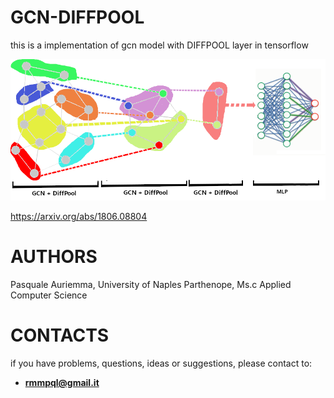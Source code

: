 # GCN-DIFFPOOL
this is a implementation of gcn model with DIFFPOOL layer in tensorflow

![Image](https://github.com/PasqualeAuriemma/GCN-DIFFPOOL/blob/main/image/gcntesi.png)

https://arxiv.org/abs/1806.08804

# AUTHORS

  Pasquale Auriemma, University of Naples Parthenope, Ms.c Applied Computer Science

# CONTACTS

  if you have problems, questions, ideas or suggestions, please contact to:
  - **rmmpql@gmail.it**

 <a href="http://www.reliablecounter.com" target="_blank"><img src="http://www.reliablecounter.com/count.php?page=https://github.com/PasqualeAuriemma/GCN-DIFFPOOL&digit=style/plain/29/&reloads=1" alt="" title="" border="0"></a><br /><a href="http://" target="_blank" style="font-family: Geneva, Arial; font-size: 9px; color: #330010; text-decoration: none;"></a>
